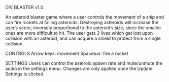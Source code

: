 DIV BLASTER v1.0

An asteroid blaster game where a user controls the movement of a ship and can fire rockets at falling asteroids. Destroying asteroids will increase the user’s score, inversely proportional to the asteroid’s size, since the smaller ones are more difficult to hit. The user gets 3 lives which get lost upon collision with an asteroid, and can acquire a shield to protect from a single collision.

CONTROLS
Arrow keys: movement
Spacebar: fire a rocket

SETTINGS
Users can control the asteroid spawn rate and mute/unmute the audio in the settings menu. Changes are only applied once the Update Settings is clicked.

